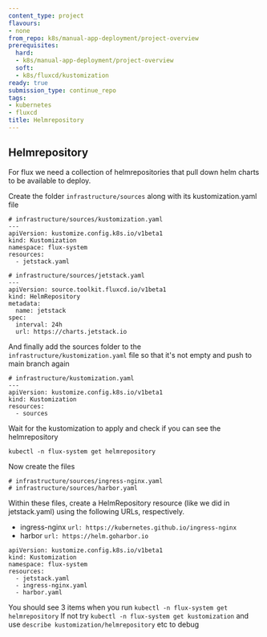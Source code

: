 ```yaml
---
content_type: project
flavours:
- none
from_repo: k8s/manual-app-deployment/project-overview
prerequisites:
  hard:
  - k8s/manual-app-deployment/project-overview
  soft:
  - k8s/fluxcd/kustomization
ready: true
submission_type: continue_repo
tags:
- kubernetes
- fluxcd
title: Helmrepository
---
```


## Helmrepository

For flux we need a collection of helmrepositories that pull down helm charts to be available to deploy.

Create the folder `infrastructure/sources` along with its kustomization.yaml file

```
# infrastructure/sources/kustomization.yaml
---
apiVersion: kustomize.config.k8s.io/v1beta1
kind: Kustomization
namespace: flux-system
resources:
  - jetstack.yaml
```

```
# infrastructure/sources/jetstack.yaml
---
apiVersion: source.toolkit.fluxcd.io/v1beta1
kind: HelmRepository
metadata:
  name: jetstack
spec:
  interval: 24h
  url: https://charts.jetstack.io
```

And finally add the sources folder to the `infrastructure/kustomization.yaml` file so that it's not empty and push to main branch again

```
# infrastructure/kustomization.yaml
---
apiVersion: kustomize.config.k8s.io/v1beta1
kind: Kustomization
resources:
  - sources
```

Wait for the kustomization to apply and check if you can see the helmrepository

```
kubectl -n flux-system get helmrepository
```

Now create the files
```
# infrastructure/sources/ingress-nginx.yaml
# infrastructure/sources/harbor.yaml
```

Within these files, create a HelmRepository resource (like we did in jetstack.yaml) using the following URLs, respectively.
- ingress-nginx `url: https://kubernetes.github.io/ingress-nginx`
- harbor `url: https://helm.goharbor.io`

``` 
apiVersion: kustomize.config.k8s.io/v1beta1
kind: Kustomization
namespace: flux-system
resources:
  - jetstack.yaml
  - ingress-nginx.yaml
  - harbor.yaml
```

You should see 3 items when you run 
`kubectl -n flux-system get helmrepository` 
If not try `kubectl -n flux-system get kustomization` and use `describe kustomization/helmrepository` etc to debug


